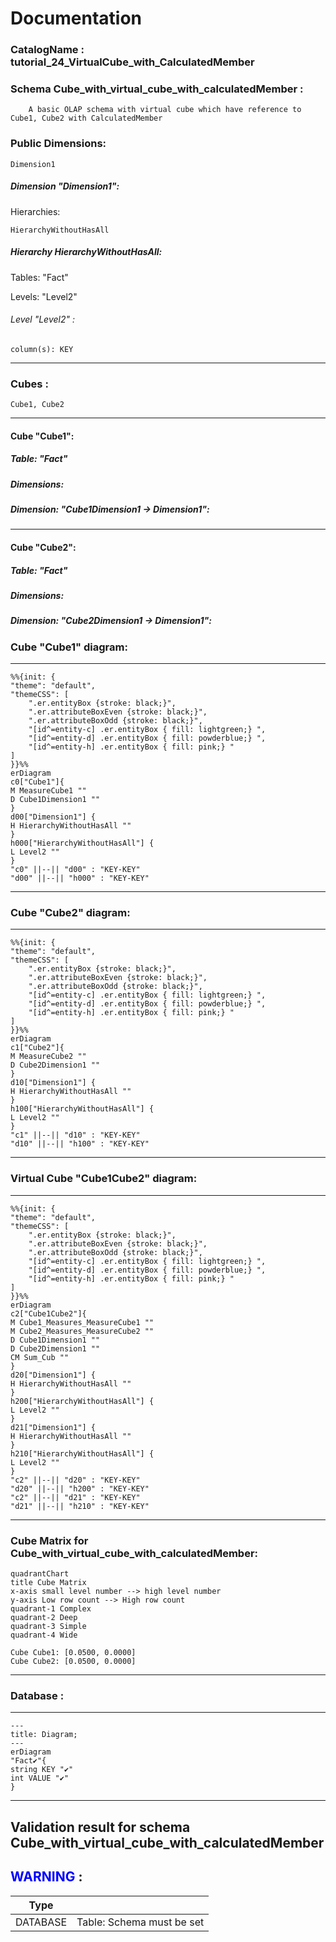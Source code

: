 # Documentation
### CatalogName : tutorial_24_VirtualCube_with_CalculatedMember
### Schema Cube_with_virtual_cube_with_calculatedMember : 

    
		A basic OLAP schema with virtual cube which have reference to Cube1, Cube2 with CalculatedMember

		
  
### Public Dimensions:

    Dimension1

##### Dimension "Dimension1":

Hierarchies:

    HierarchyWithoutHasAll

##### Hierarchy HierarchyWithoutHasAll:

Tables: "Fact"

Levels: "Level2"

###### Level "Level2" :

    column(s): KEY

---
### Cubes :

    Cube1, Cube2

---
#### Cube "Cube1":

    

##### Table: "Fact"

##### Dimensions:
##### Dimension: "Cube1Dimension1 -> Dimension1":

---
#### Cube "Cube2":

    

##### Table: "Fact"

##### Dimensions:
##### Dimension: "Cube2Dimension1 -> Dimension1":

### Cube "Cube1" diagram:

---

```mermaid
%%{init: {
"theme": "default",
"themeCSS": [
    ".er.entityBox {stroke: black;}",
    ".er.attributeBoxEven {stroke: black;}",
    ".er.attributeBoxOdd {stroke: black;}",
    "[id^=entity-c] .er.entityBox { fill: lightgreen;} ",
    "[id^=entity-d] .er.entityBox { fill: powderblue;} ",
    "[id^=entity-h] .er.entityBox { fill: pink;} "
]
}}%%
erDiagram
c0["Cube1"]{
M MeasureCube1 ""
D Cube1Dimension1 ""
}
d00["Dimension1"] {
H HierarchyWithoutHasAll ""
}
h000["HierarchyWithoutHasAll"] {
L Level2 ""
}
"c0" ||--|| "d00" : "KEY-KEY"
"d00" ||--|| "h000" : "KEY-KEY"
```
---
### Cube "Cube2" diagram:

---

```mermaid
%%{init: {
"theme": "default",
"themeCSS": [
    ".er.entityBox {stroke: black;}",
    ".er.attributeBoxEven {stroke: black;}",
    ".er.attributeBoxOdd {stroke: black;}",
    "[id^=entity-c] .er.entityBox { fill: lightgreen;} ",
    "[id^=entity-d] .er.entityBox { fill: powderblue;} ",
    "[id^=entity-h] .er.entityBox { fill: pink;} "
]
}}%%
erDiagram
c1["Cube2"]{
M MeasureCube2 ""
D Cube2Dimension1 ""
}
d10["Dimension1"] {
H HierarchyWithoutHasAll ""
}
h100["HierarchyWithoutHasAll"] {
L Level2 ""
}
"c1" ||--|| "d10" : "KEY-KEY"
"d10" ||--|| "h100" : "KEY-KEY"
```
---
### Virtual Cube "Cube1Cube2" diagram:

---

```mermaid
%%{init: {
"theme": "default",
"themeCSS": [
    ".er.entityBox {stroke: black;}",
    ".er.attributeBoxEven {stroke: black;}",
    ".er.attributeBoxOdd {stroke: black;}",
    "[id^=entity-c] .er.entityBox { fill: lightgreen;} ",
    "[id^=entity-d] .er.entityBox { fill: powderblue;} ",
    "[id^=entity-h] .er.entityBox { fill: pink;} "
]
}}%%
erDiagram
c2["Cube1Cube2"]{
M Cube1_Measures_MeasureCube1 ""
M Cube2_Measures_MeasureCube2 ""
D Cube1Dimension1 ""
D Cube2Dimension1 ""
CM Sum_Cub ""
}
d20["Dimension1"] {
H HierarchyWithoutHasAll ""
}
h200["HierarchyWithoutHasAll"] {
L Level2 ""
}
d21["Dimension1"] {
H HierarchyWithoutHasAll ""
}
h210["HierarchyWithoutHasAll"] {
L Level2 ""
}
"c2" ||--|| "d20" : "KEY-KEY"
"d20" ||--|| "h200" : "KEY-KEY"
"c2" ||--|| "d21" : "KEY-KEY"
"d21" ||--|| "h210" : "KEY-KEY"
```
---
### Cube Matrix for Cube_with_virtual_cube_with_calculatedMember:
```mermaid
quadrantChart
title Cube Matrix
x-axis small level number --> high level number
y-axis Low row count --> High row count
quadrant-1 Complex
quadrant-2 Deep
quadrant-3 Simple
quadrant-4 Wide

Cube Cube1: [0.0500, 0.0000]
Cube Cube2: [0.0500, 0.0000]
```
---
### Database :
---
```mermaid
---
title: Diagram;
---
erDiagram
"Fact✔"{
string KEY "✔"
int VALUE "✔"
}

```
---
## Validation result for schema Cube_with_virtual_cube_with_calculatedMember
## <span style='color: blue;'>WARNING</span> : 
|Type|   |
|----|---|
|DATABASE|Table: Schema must be set|
